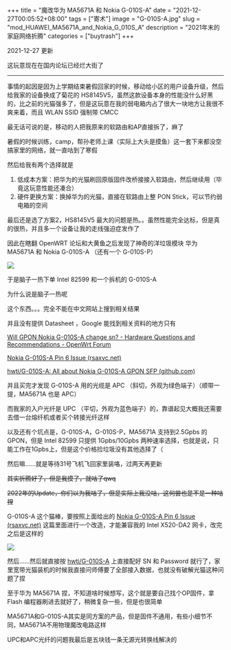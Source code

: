 +++
title = "魔改华为 MA5671A 和 Nokia G-010S-A"
date = "2021-12-27T00:05:52+08:00"
tags = ["寄术"]
image = "G-010S-A.jpg"
slug = "mod_HUAWEI_MA5671A_and_Nokia_G_010S_A"
description = "2021年末的家庭网络折腾"
categories = ["buytrash"]
+++

2021-12-27 更新

这玩意现在在国内论坛已经烂大街了

------

事情的起因是因为上学期结束暑假回家的时候，移动给小区的用户设备升级，然后给我家的设备换成了菊花的 HS8145V5，虽然这款设备本身的性能没什么好黑的，比之前的光猫强多了，但是这玩意在我的弱电箱内占了很大一块地方让我很不爽来着，而且 WLAN SSID 强制带 CMCC

最无话可说的是，移动的人把我原来的软路由和AP直接拆了，麻了

暑假的时候训练，camp，帮孙老师上课（实际上大头是摸鱼）这一套下来都没空搞家里的网络，就一直咕到了寒假

然后给我有两个选择就是

1. 低成本方案：把华为的光猫刷回原版固件改桥接接入软路由，然后继续用（毕竟这玩意性能还凑合）
2. 硬件更换方案：换掉华为的光猫，直接在软路由上整 PON Stick，可以节约弱电箱的空间

最后还是选了方案2，HS8145V5 最大的问题是热。。虽然性能完全达标，但是真的很热，并且多一个设备让我的走线强迫症发作了

因此在瞎翻 OpenWRT 论坛和大黄鱼之后发现了神奇的洋垃圾模块 华为 MA5671A 和 Nokia G-010S-A （还有一个 G-010S-P）

![](taobao.png)

于是脑子一热下单 Intel 82599 和一个拆机的 G-010S-A 

为什么说是脑子一热呢

这个东西。。。完全不能在中文网站上搜到相关结果

并且没有提供 Datasheet ，Google 能找到相关资料的地方只有

[Will GPON Nokia G-010S-A change sn? - Hardware Questions and Recommendations - OpenWrt Forum](https://forum.openwrt.org/t/will-gpon-nokia-g-010s-a-change-sn/69602)

[Nokia G-010S-A Pin 6 Issue (rsaxvc.net)](https://rsaxvc.net/blog/2020/8/15/Nokia_G-010S-A_Pin_6_Issue.html)

[hwti/G-010S-A: All about Nokia G-010S-A GPON SFP (github.com)](https://github.com/hwti/G-010S-A)

并且买完才发现 G-010S-A 用的光缆是 APC （斜切，外观为绿色端子）（顺带一提，MA5671A 也是 APC）

而我家的入户光纤是 UPC （平切，外观为蓝色端子）的，靠谱起见大概我还需要去借一台熔纤机或者买个转接光纤这样

以及还有个坑点是，G-010S-A，G-010S-P，MA5671A 支持到2.5Gpbs 的 GPON，但是 Intel 82599 只提供 1Gpbs/10Gpbs 两种速率选择，也就是说，只能工作在1Gpbs上，但是这个价格捡垃圾没有其他选择了（

然后嘛……就是等待31号飞机飞回家里装咯，过两天再更新

~~其实折腾好了，但是我摸了，就咕了qwq~~

~~2022年的Update，你们以为我咕了，但是实际上我没咕，这何尝也是不是一种咕捏~~

G-010S-A 这个猫棒，要按照上面给出的 [Nokia G-010S-A Pin 6 Issue (rsaxvc.net)](https://rsaxvc.net/blog/2020/8/15/Nokia_G-010S-A_Pin_6_Issue.html) 这篇里面进行一个改造，才能兼容我的 Intel X520-DA2 网卡，改完之后是这样的

![](G-010S-A_mod.jpg)

然后……然后就直接按 [hwti/G-010S-A](https://github.com/hwti/G-010S-A) 上直接配好 SN 和 Password 就行了，家里宽带光猫装机的时候我直接问师傅要了全部接入数据，也就没有破解光猫这种问题了捏

至于华为 MA5671A 捏，不知道啥时候想写，这个就是要自己找个OP固件，拿 Flash 编程器刷进去就好了，稍微复杂一些，但是也很简单

MA5671A和G-010S-A其实是同方案的产品，但是固件不通用，有些小细节不同，MA5671A不用物理魔改电路这样

UPC和APC光纤的问题我最后是五块钱一条无源光转换线解决的